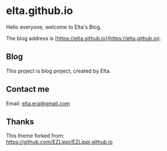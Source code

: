 # elta.github.io


Hello everyone, welcome to Elta's Blog.

The blog address is [https://elta.github.io](https://elta.github.io).
## Blog

This project is blog project, created by Elta.

## Contact me
Email: elta.era@gmail.com

## Thanks
This theme forked from:  
https://github.com/EZLippi/EZLippi.github.io